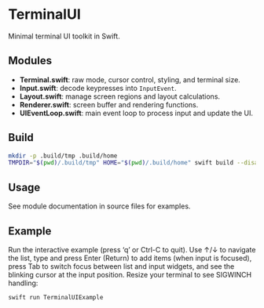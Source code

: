 # TerminalUI

Minimal terminal UI toolkit in Swift.

## Modules

- **Terminal.swift**: raw mode, cursor control, styling, and terminal size.
- **Input.swift**: decode keypresses into `InputEvent`.
- **Layout.swift**: manage screen regions and layout calculations.
- **Renderer.swift**: screen buffer and rendering functions.
- **UIEventLoop.swift**: main event loop to process input and update the UI.

## Build

```sh
mkdir -p .build/tmp .build/home
TMPDIR="$(pwd)/.build/tmp" HOME="$(pwd)/.build/home" swift build --disable-sandbox
```

## Usage

See module documentation in source files for examples.

## Example

Run the interactive example (press ‘q’ or Ctrl-C to quit).
Use ↑/↓ to navigate the list, type and press Enter (Return) to add items (when input is focused), press Tab to switch focus between list and input widgets, and see the blinking cursor at the input position.
Resize your terminal to see SIGWINCH handling:
```sh
swift run TerminalUIExample
```

